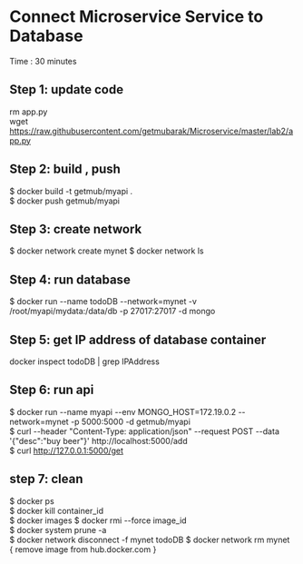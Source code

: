 # Connect Microservice Service to Database  #
Time : 30 minutes

## Step 1: update code ##
rm app.py <br/>
wget https://raw.githubusercontent.com/getmubarak/Microservice/master/lab2/app.py <br/>

## Step 2: build , push  ## 
$ docker build -t getmub/myapi .   <br/>
$ docker push getmub/myapi  <br/>

## Step 3: create network ##
$ docker network create mynet
$ docker network ls

## Step 4: run database ##
$ docker run --name todoDB --network=mynet -v /root/myapi/mydata:/data/db -p 27017:27017 -d mongo

## Step 5: get IP address of database container ##
docker inspect todoDB | grep IPAddress

## Step 6: run api  ##
$ docker run --name myapi --env MONGO_HOST=172.19.0.2 --network=mynet -p 5000:5000 -d getmub/myapi  <br/>
$ curl --header "Content-Type: application/json" --request POST  --data '{"desc":"buy beer"}'  http://localhost:5000/add  <br/>
$ curl http://127.0.0.1:5000/get  <br/>

## step 7: clean ##
$ docker ps  <br/>
$ docker kill container_id  <br/>
$ docker images
$ docker rmi --force image_id <br/>
$ docker system prune -a  <br/>
$ docker network disconnect -f mynet todoDB
$ docker network rm mynet
{ remove image from hub.docker.com }
